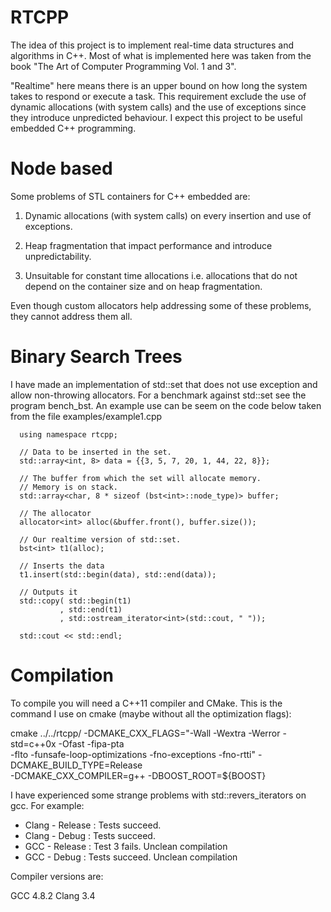 RTCPP
============

  The idea of this project is to implement real-time data structures and
  algorithms in C++. Most of what is implemented here was taken from the book
  "The Art of Computer Programming Vol. 1 and 3".

  "Realtime" here means there is an upper bound on how long the system takes to
  respond or execute a task. This requirement exclude the use of dynamic
  allocations (with system calls) and the use of exceptions since they
  introduce unpredicted behaviour. I expect this project to be useful embedded
  C++ programming.

Node based
=============

  Some problems of STL containers for C++ embedded are:

  1) Dynamic allocations (with system calls) on every insertion and 
     use of exceptions.

  2) Heap fragmentation that impact performance and introduce unpredictability.

  4) Unsuitable for constant time allocations i.e. allocations that do not
     depend on the container size and on heap fragmentation.

  Even though custom allocators help addressing some of these problems,
  they cannot address them all.

Binary Search Trees
===================

I have made an implementation of std::set that does not use exception and
allow non-throwing allocators. For a benchmark against std::set see the
program bench_bst. An example use can be seem on the code below taken
from the file examples/example1.cpp

```
  using namespace rtcpp;

  // Data to be inserted in the set.
  std::array<int, 8> data = {{3, 5, 7, 20, 1, 44, 22, 8}};

  // The buffer from which the set will allocate memory.
  // Memory is on stack.
  std::array<char, 8 * sizeof (bst<int>::node_type)> buffer;

  // The allocator
  allocator<int> alloc(&buffer.front(), buffer.size());

  // Our realtime version of std::set.
  bst<int> t1(alloc);

  // Inserts the data
  t1.insert(std::begin(data), std::end(data));

  // Outputs it
  std::copy( std::begin(t1)
           , std::end(t1)
           , std::ostream_iterator<int>(std::cout, " "));

  std::cout << std::endl;
```

Compilation
=============

  To compile you will need a C++11 compiler and CMake. This is the command I
  use on cmake (maybe without all the optimization flags):

  cmake ../../rtcpp/ -DCMAKE_CXX_FLAGS="-Wall -Wextra -Werror -std=c++0x -Ofast -fipa-pta \
  -flto -funsafe-loop-optimizations -fno-exceptions -fno-rtti" -DCMAKE_BUILD_TYPE=Release \
  -DCMAKE_CXX_COMPILER=g++ -DBOOST_ROOT=${BOOST}

  I have experienced some strange problems with std::revers_iterators on gcc. For example:

  - Clang - Release : Tests succeed.
  - Clang - Debug   : Tests succeed.
  - GCC   - Release : Test 3 fails. Unclean compilation
  - GCC   - Debug   : Tests succeed. Unclean compilation

  Compiler versions are:

  GCC 4.8.2
  Clang 3.4

